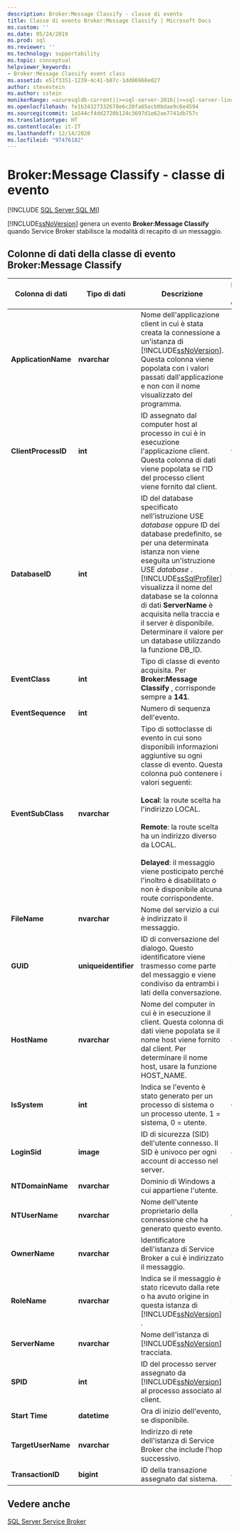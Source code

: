 ```yaml
---
description: Broker:Message Classify - classe di evento
title: Classe di evento Broker:Message Classify | Microsoft Docs
ms.custom: ''
ms.date: 05/24/2019
ms.prod: sql
ms.reviewer: ''
ms.technology: supportability
ms.topic: conceptual
helpviewer_keywords:
- Broker:Message Classify event class
ms.assetid: e51f3351-1239-4c41-b87c-1dd86968e027
author: stevestein
ms.author: sstein
monikerRange: =azuresqldb-current||>=sql-server-2016||>=sql-server-linux-2017||=azuresqldb-mi-current
ms.openlocfilehash: fe1b34327332678e6c20fa65ecb0bdae9c6e4594
ms.sourcegitcommit: 1a544cf4dd2720b124c3697d1e62ae7741db757c
ms.translationtype: HT
ms.contentlocale: it-IT
ms.lasthandoff: 12/14/2020
ms.locfileid: "97476182"
---
```

# <a name="brokermessage-classify-event-class"></a>Broker:Message Classify - classe di evento

[!INCLUDE [SQL Server SQL MI](../../includes/applies-to-version/sql-asdbmi.md)]

[!INCLUDE[ssNoVersion](../../includes/ssnoversion-md.md)] genera un evento **Broker:Message Classify** quando Service Broker stabilisce la modalità di recapito di un messaggio.  
  
## <a name="brokermessage-classify-event-class-data-columns"></a>Colonne di dati della classe di evento Broker:Message Classify  
  
|Colonna di dati|Tipo di dati|Descrizione|Numero di colonna|Filtrabile|  
|-----------------|---------------|-----------------|-------------------|----------------|  
|**ApplicationName**|**nvarchar**|Nome dell'applicazione client in cui è stata creata la connessione a un'istanza di [!INCLUDE[ssNoVersion](../../includes/ssnoversion-md.md)]. Questa colonna viene popolata con i valori passati dall'applicazione e non con il nome visualizzato del programma.|10|Sì|  
|**ClientProcessID**|**int**|ID assegnato dal computer host al processo in cui è in esecuzione l'applicazione client. Questa colonna di dati viene popolata se l'ID del processo client viene fornito dal client.|9|Sì|  
|**DatabaseID**|**int**|ID del database specificato nell'istruzione USE *database* oppure ID del database predefinito, se per una determinata istanza non viene eseguita un'istruzione USE *database* . [!INCLUDE[ssSqlProfiler](../../includes/sssqlprofiler-md.md)] visualizza il nome del database se la colonna di dati **ServerName** è acquisita nella traccia e il server è disponibile. Determinare il valore per un database utilizzando la funzione DB_ID.|3|Sì|  
|**EventClass**|**int**|Tipo di classe di evento acquisita. Per **Broker:Message Classify** , corrisponde sempre a **141**.|27|No|  
|**EventSequence**|**int**|Numero di sequenza dell'evento.|51|No|  
|**EventSubClass**|**nvarchar**|Tipo di sottoclasse di evento in cui sono disponibili informazioni aggiuntive su ogni classe di evento. Questa colonna può contenere i valori seguenti:<br /><br /> **Local**: la route scelta ha l'indirizzo LOCAL.<br /><br /> **Remote**:                  la route scelta ha un indirizzo diverso da LOCAL.<br /><br /> **Delayed**:                 il messaggio viene posticipato perché l'inoltro è disabilitato o non è disponibile alcuna route corrispondente.|21|Sì|  
|**FileName**|**nvarchar**|Nome del servizio a cui è indirizzato il messaggio.|36|No|  
|**GUID**|**uniqueidentifier**|ID di conversazione del dialogo. Questo identificatore viene trasmesso come parte del messaggio e viene condiviso da entrambi i lati della conversazione.|54|No|  
|**HostName**|**nvarchar**|Nome del computer in cui è in esecuzione il client. Questa colonna di dati viene popolata se il nome host viene fornito dal client. Per determinare il nome host, usare la funzione HOST_NAME.|8|Sì|  
|**IsSystem**|**int**|Indica se l'evento è stato generato per un processo di sistema o un processo utente. 1 = sistema, 0 = utente.|60|No|  
|**LoginSid**|**image**|ID di sicurezza (SID) dell'utente connesso. Il SID è univoco per ogni account di accesso nel server.|41|Sì|  
|**NTDomainName**|**nvarchar**|Dominio di Windows a cui appartiene l'utente.|7|Sì|  
|**NTUserName**|**nvarchar**|Nome dell'utente proprietario della connessione che ha generato questo evento.|6|Sì|  
|**OwnerName**|**nvarchar**|Identificatore dell'istanza di Service Broker a cui è indirizzato il messaggio.|37|No|  
|**RoleName**|**nvarchar**|Indica se il messaggio è stato ricevuto dalla rete o ha avuto origine in questa istanza di [!INCLUDE[ssNoVersion](../../includes/ssnoversion-md.md)] .|38|No|  
|**ServerName**|**nvarchar**|Nome dell'istanza di [!INCLUDE[ssNoVersion](../../includes/ssnoversion-md.md)] tracciata.|26|No|  
|**SPID**|**int**|ID del processo server assegnato da [!INCLUDE[ssNoVersion](../../includes/ssnoversion-md.md)] al processo associato al client.|12|Sì|  
|**Start Time**|**datetime**|Ora di inizio dell'evento, se disponibile.|14|Sì|  
|**TargetUserName**|**nvarchar**|Indirizzo di rete dell'istanza di Service Broker che include l'hop successivo.|39|No|  
|**TransactionID**|**bigint**|ID della transazione assegnato dal sistema.|4|No|  
  
## <a name="see-also"></a>Vedere anche  
 [SQL Server Service Broker](../../database-engine/configure-windows/sql-server-service-broker.md)  
  
  
